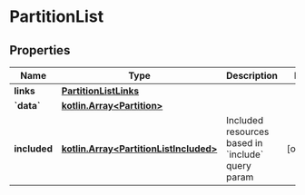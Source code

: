 # PartitionList

## Properties
Name | Type | Description | Notes
------------ | ------------- | ------------- | -------------
**links** | [**PartitionListLinks**](PartitionListLinks.md) |  | 
**&#x60;data&#x60;** | [**kotlin.Array&lt;Partition&gt;**](Partition.md) |  | 
**included** | [**kotlin.Array&lt;PartitionListIncluded&gt;**](PartitionListIncluded.md) | Included resources based in &#x60;include&#x60; query param |  [optional]
